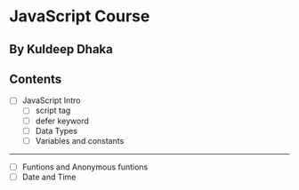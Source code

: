 # JavaScript Course

## By Kuldeep Dhaka

## Contents

- [ ] JavaScript Intro
  - [ ] script tag
  - [ ] defer keyword
  - [ ] Data Types
  - [ ] Variables and constants

---

- [ ] Funtions and Anonymous funtions
- [ ] Date and Time
